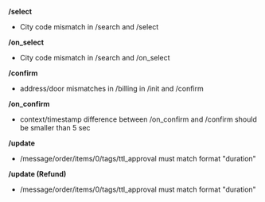 **/select**
- City code mismatch in /search and /select

**/on_select**
- City code mismatch in /search and /on_select

**/confirm**
- address/door mismatches in /billing in /init and /confirm

**/on_confirm**
- context/timestamp difference between /on_confirm and /confirm should be smaller than 5 sec

**/update**
- /message/order/items/0/tags/ttl_approval must match format "duration"

**/update (Refund)**
- /message/order/items/0/tags/ttl_approval must match format "duration"

